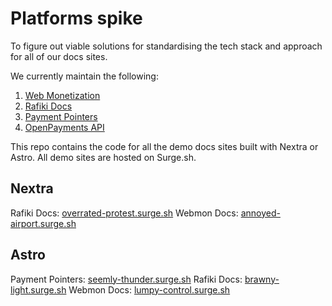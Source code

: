 # Platforms spike

To figure out viable solutions for standardising the tech stack and approach for all of our docs sites.

We currently maintain the following:

1. [Web Monetization](https://webmonetization.org)
2. [Rafiki Docs](https://rafiki.dev)
3. [Payment Pointers](https://paymentpointers.org)
4. [OpenPayments API](https://docs.openpayments.guide/)

This repo contains the code for all the demo docs sites built with Nextra or Astro. All demo sites are hosted on Surge.sh.

## Nextra

Rafiki Docs: [overrated-protest.surge.sh](https://overrated-protest.surge.sh/)
Webmon Docs: [annoyed-airport.surge.sh](https://annoyed-airport.surge.sh/)

## Astro

Payment Pointers: [seemly-thunder.surge.sh](https://seemly-thunder.surge.sh/)
Rafiki Docs: [brawny-light.surge.sh](https://brawny-light.surge.sh/)
Webmon Docs: [lumpy-control.surge.sh](http://lumpy-control.surge.sh/)
